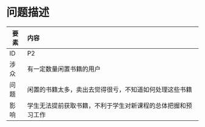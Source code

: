 #    问题描述




| 要素 | 内容 |
| --- | :--- |
| ID | P2 |
| 涉众 | 有一定数量闲置书籍的用户 |
| 问题 | 闲置的书籍太多，卖出去觉得很亏，不知道如何处理这些书籍 |
| 影响 | 学生无法提前获取书籍，不利于学生对新课程的总体把握和预习工作 |

